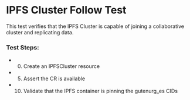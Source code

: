 # IPFS Cluster Follow Test

This test verifies that the IPFS Cluster is capable of joining
a collaborative cluster and replicating data.

### Test Steps:

- 00. Create an IPFSCluster resource
- 05. Assert the CR is available
- 10. Validate that the IPFS container is pinning the gutenurg_es CIDs